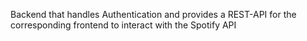 Backend that handles Authentication and provides a REST-API for the corresponding frontend to interact with the Spotify API
